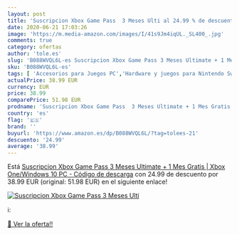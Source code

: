 ```yaml
---
layout: post
title: 'Suscripcion Xbox Game Pass  3 Meses Ulti al 24.99 % de descuento'
date: 2020-06-21 17:03:26
image: 'https://m.media-amazon.com/images/I/41s9Jm4iqUL._SL400_.jpg'
comments: true
category: ofertas
author: 'tole.es'
slug: 'B088WVQL6L-es Suscripcion Xbox Game Pass 3 Meses Ultimate + 1 Mes Gratis...'
sku: 'B088WVQL6L-es'
tags: [ 'Accesorios para Juegos PC','Hardware y juegos para Nintendo Switch','Hardware y juegos para PlayStation 4','Juegos para Nintendo Switch','Juegos para PlayStation 4','Juegos y Accesorios para PC','Teclados para gamers para PC','Videojuegos','xbox', ]
actualPrice: 38.99 EUR
currency: EUR
price: 38.99
comparePrice: 51.98 EUR
prodname: 'Suscripcion Xbox Game Pass  3 Meses Ultimate + 1 Mes Gratis | Xbox One/Windows 10 PC - Código de descarga'
country: 'es'
flag: '🇪🇸'
brand: ''
buyurl: 'https://www.amazon.es/dp/B088WVQL6L/?tag=tolees-21'
descuento: '24.99'
average: '38.99'
---
```


Está [Suscripcion Xbox Game Pass  3 Meses Ultimate + 1 Mes Gratis | Xbox One/Windows 10 PC - Código de descarga](https://www.amazon.es/dp/B088WVQL6L/?tag=tolees-21) con 24.99 de descuento por 38.99 EUR (original: 51.98 EUR) en el siguiente enlace!

[![Suscripcion Xbox Game Pass  3 Meses Ulti](https://m.media-amazon.com/images/I/41s9Jm4iqUL._SL400_.jpg)](https://www.amazon.es/dp/B088WVQL6L/?tag=tolees-21)

ℹ️:


[🛒 Ver la oferta!!](https://www.amazon.es/dp/B088WVQL6L/?tag=tolees-21)
